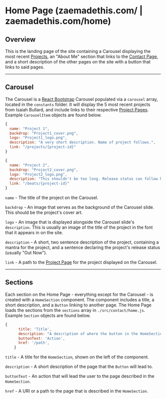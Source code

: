 # Home Page (zaemadethis.com/ | zaemadethis.com/home)

## Overview
This is the landing page of the site containing a Carousel displaying the most recent [Projects](https://github.com/isaiah0812/isaiahbullard-website#project), an "About Me" section that links to the [Contact Page](https://github.com/isaiah0812/isaiahbullard-website#contact-page), and a short description of the other pages on the site with a button that links to said pages.

---
## Carousel
The Carousel is a [React Bootstrap](https://github.com/isaiah0812/isaiahbullard-website#react-bootstrap) Carousel populated via a `carousel` array, located in the `constants` folder. It will display the 5 most recent projects from Isaiah Bullard, and include links to their respective [Project Pages](https://github.com/isaiah0812/isaiahbullard-website#project-page). Example `CarouselItem` objects are found below.

```js
{
  name: "Project 1",
  backdrop: "Project1_cover.png",
  logo: "Project1_logo.png",
  description: "A very short description. Name of project follows.",
  link: "/projects/{project-id}"
}
```
```js
{
  name: "Project 2",
  backdrop: "Project2_cover.png",
  logo: "Project2_logo.png",
  description: "This shouldn't be too long. Release status can follow here, too.",
  link: "/beats/{project-id}"
}
```

`name` - The title of the project on the Carousel.

`backdrop` - An image that serves as the background of the Carousel slide. This should be the project's cover art.

`logo` - An image that is displayed alongside the Carousel slide's `description`. This is usually an image of the title of the project in the font that it appears in on the site.

`description` - A short, two sentence description of the project, containing a mantra for the project, and a sentence declaring the project's release status (usually "Out Now").

`link` - A path to the [Project Page](https://github.com/isaiah0812/isaiahbullard-website#project-page) for the project displayed on the Carousel.

---
## Sections
Each section on the Home Page - everything except for the Carousel - is created with a `HomeSection` component. The component includes a title, a short description, and a `Button` linking to another page. The Home Page loads the sections from the `sections` array in `./src/contact/home.js`. Example `Section` objects are found below.

```js
{
      title: 'Title',
      description: "A description of where the button in the HomeSection will take the user.",
      buttonText: 'Action',
      href: '/path',
    }
```

`title` - A title for the `HomeSection`, shown on the left of the component.

`description` - A short description of the page that the `Button` will lead to.

`buttonText` - An action that will lead the user to the page described in the `HomeSection`.

`href` - A URI or a path to the page that is described in the `HomeSection`.